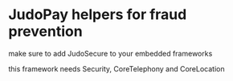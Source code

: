 # JudoPay helpers for fraud prevention

make sure to add JudoSecure to your embedded frameworks

this framework needs Security, CoreTelephony and CoreLocation